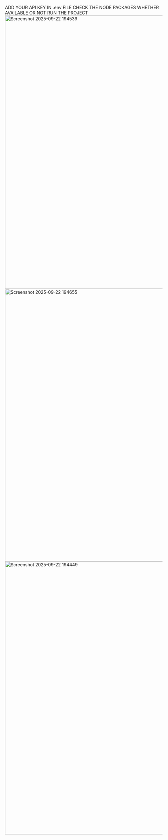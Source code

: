 ADD YOUR API KEY IN .env FILE
CHECK THE NODE PACKAGES WHETHER AVAILABLE OR NOT
RUN THE PROJECT
<img width="1919" height="875" alt="Screenshot 2025-09-22 194539" src="https://github.com/user-attachments/assets/0f527a78-7dfe-444f-accc-18589925f3b6" />
<img width="1919" height="872" alt="Screenshot 2025-09-22 194655" src="https://github.com/user-attachments/assets/be82bc66-6623-4089-b49c-87c813fb3c77" />
<img width="1919" height="874" alt="Screenshot 2025-09-22 194449" src="https://github.com/user-attachments/assets/5dea88b4-1cb3-4097-befc-15b7fd3e1a6f" />
